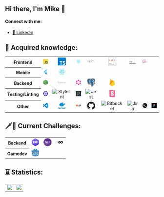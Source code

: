 ## Hi there, I'm Mike 🧐

#### Connect with me: 
- [📧 Linkedin][linkedin]

## 🏰 Acquired knowledge:

<table>
  <tr>
    <th>Frontend</th>
    <td align="center"><img title="Javascript" alt="Javascript" width="26px" src="https://raw.githubusercontent.com/github/explore/80688e429a7d4ef2fca1e82350fe8e3517d3494d/topics/javascript/javascript.png" /></td>
    <td align="center"><img title="Typescript" alt="Typescript" width="26px" src="https://raw.githubusercontent.com/github/explore/80688e429a7d4ef2fca1e82350fe8e3517d3494d/topics/typescript/typescript.png" /></td>
    <td align="center"><img title="React" alt="React" width="26px" src="https://raw.githubusercontent.com/github/explore/80688e429a7d4ef2fca1e82350fe8e3517d3494d/topics/react/react.png" /></td>
    <td align="center"><img title="NextJS" alt="NextJS" width="26px" src="https://raw.githubusercontent.com/github/explore/main/topics/nextjs/nextjs.png" /></td>
    <td align="center"><img title="Styled Components" alt="Styled Components" width="26px" src="https://raw.githubusercontent.com/github/explore/main/topics/styled-components/styled-components.png" /></td>
    <td align="center"><img title="CSS Modules" alt="CSS Modules" width="26px" src="https://raw.githubusercontent.com/github/explore/main/topics/css-modules/css-modules.png" /></td>
    <td align="center"><img title="Sass preprocess CSS" alt="Sass preprocess CSS" width="26px" src="https://raw.githubusercontent.com/github/explore/80688e429a7d4ef2fca1e82350fe8e3517d3494d/topics/sass/sass.png" /></td>
  </tr>
  <tr>
    <th>Mobile</th>
    <td align="center"><img title="Flutter" alt="Flutter" width="26px" src="https://raw.githubusercontent.com/github/explore/80688e429a7d4ef2fca1e82350fe8e3517d3494d/topics/flutter/flutter.png" /></td>
    <td align="center"><img title="React Native" alt="React Native" width="26px" src="https://raw.githubusercontent.com/github/explore/80688e429a7d4ef2fca1e82350fe8e3517d3494d/topics/react/react.png" /></td>
  </tr>
  <tr>
    <th>Backend</th>
    <td align="center"><img title="Node.js" alt="Node.js" width="26px" src="https://raw.githubusercontent.com/github/explore/80688e429a7d4ef2fca1e82350fe8e3517d3494d/topics/nodejs/nodejs.png" /></td>
    <td align="center"><img title="Express.js" alt="Express.js" width="26px" src="https://raw.githubusercontent.com/github/explore/80688e429a7d4ef2fca1e82350fe8e3517d3494d/topics/express/express.png" /></td>
    <td align="center"><img title="GraphQL" alt="GraphQL" width="26px" src="https://raw.githubusercontent.com/github/explore/80688e429a7d4ef2fca1e82350fe8e3517d3494d/topics/graphql/graphql.png" /></td>
    <td align="center"><img title="PostgreSQL" alt="PostgreSQL" width="26px" src="https://raw.githubusercontent.com/github/explore/80688e429a7d4ef2fca1e82350fe8e3517d3494d/topics/postgresql/postgresql.png" /></td>
    <td align="center"><img title="Firebase" alt="Firebase" width="26px" src="https://raw.githubusercontent.com/github/explore/80688e429a7d4ef2fca1e82350fe8e3517d3494d/topics/firebase/firebase.png" /></td>
  </tr>
  <tr>
    <th>Testing/Linting</th>
    <td align="center"><img title="Eslint" alt="Eslint" width="26px" src="https://raw.githubusercontent.com/github/explore/main/topics/eslint/eslint.png" /></td>
    <td align="center"><img title="Stylelint" alt="Stylelint" width="26px" src="https://github.com/msobiecki/msobiecki/assets/9337412/6375c3f3-8321-4a20-9b56-91f948b28682" /></td>
    <td align="center"><img title="Prettier" alt="Prettier" width="26px" src="https://raw.githubusercontent.com/github/explore/main/topics/prettier/prettier.png" /></td>
    <td align="center"><img title="Jest" alt="Jest" width="26px" src="https://miro.medium.com/max/600/1*i37IyHf6vnhqWIA9osxU3w.png" /></td>
    <td align="center"><img title="Storybook" alt="Storybook" width="26px" src="https://raw.githubusercontent.com/github/explore/main/topics/storybook/storybook.png" /></td>
  </tr>
  <tr>
    <th>Other</th>
    <td align="center"><img title="Visual Studio Code" alt="Visual Studio Code" width="26px" src="https://raw.githubusercontent.com/github/explore/80688e429a7d4ef2fca1e82350fe8e3517d3494d/topics/visual-studio-code/visual-studio-code.png" /></td>
    <td align="center"><img title="Docker" alt="Docker" width="26px" src="https://raw.githubusercontent.com/github/explore/80688e429a7d4ef2fca1e82350fe8e3517d3494d/topics/docker/docker.png" /></td>
    <td align="center"><img title="Git" alt="Git" width="26px" src="https://raw.githubusercontent.com/github/explore/80688e429a7d4ef2fca1e82350fe8e3517d3494d/topics/git/git.png" /></td>
    <td align="center"><img title="GitHub" alt="GitHub" width="26px" src="https://raw.githubusercontent.com/github/explore/78df643247d429f6cc873026c0622819ad797942/topics/github/github.png" /></td>
    <td align="center"><img title="Bitbucket" alt="Bitbucket" width="26px" src="https://cdn3.iconfinder.com/data/icons/popular-services-brands/512/bitbucket-512.png" /></td>
    <td align="center"><img title="Jira" alt="Jira" width="26px" src="https://w7.pngwing.com/pngs/20/247/png-transparent-jira-atlassian-confluence-bug-tracking-system-computer-software-jira-atlassian-text-hand-logo.png" /></td>
    <td align="center"><img title="Terminal" alt="Terminal" width="26px" src="https://raw.githubusercontent.com/github/explore/80688e429a7d4ef2fca1e82350fe8e3517d3494d/topics/terminal/terminal.png" /></td>
    <td align="center"><img title="Figma" alt="Figma" width="26px" src="https://raw.githubusercontent.com/github/explore/main/topics/figma/figma.png" /></td>
  </tr>
</table>

## 🗡🐉 Current Challenges:

<table>
  <tr>
    <th>Backend</th>
    <td align="center"><img title="C#" alt="C#" width="26px" src="https://raw.githubusercontent.com/github/explore/80688e429a7d4ef2fca1e82350fe8e3517d3494d/topics/csharp/csharp.png" /></td>
    <td align="center"><img title="DotNet" alt="DotNet" width="26px" src="https://raw.githubusercontent.com/github/explore/80688e429a7d4ef2fca1e82350fe8e3517d3494d/topics/dotnet/dotnet.png" /></td>
    <td align="center"><img title="DotNet" alt="GoLang" width="26px" src="https://raw.githubusercontent.com/github/explore/80688e429a7d4ef2fca1e82350fe8e3517d3494d/topics/go/go.png" /></td>
  </tr>
  <tr>
    <th>Gamedev</th>
    <td align="center"><img title="Godot" alt="Godot" width="26px" src="https://raw.githubusercontent.com/github/explore/80688e429a7d4ef2fca1e82350fe8e3517d3494d/topics/godot/godot.png" /></td>
  </tr>
</table>

## ⌛ Statistics:

<table>
  <tr>
    <td>
      <picture>
        <source
          srcset="https://github-readme-stats.vercel.app/api/top-langs/?username=msobiecki&show_icons=true&theme=dark&hide_border=true&layout=donut"
          media="(prefers-color-scheme: dark)"
        />
        <source
          srcset="https://github-readme-stats.vercel.app/api/top-langs/?username=msobiecki&show_icons=true&hide_border=true&layout=donut"
          media="(prefers-color-scheme: light), (prefers-color-scheme: no-preference)"
        />
        <img src="https://github-readme-stats.vercel.app/api/top-langs/?username=msobiecki&show_icons=true&hide_border=true&layout=donut" />
      </picture>
    </td>
    <td>
      <picture>
        <source
          srcset="https://github-readme-stats.vercel.app/api?username=msobiecki&show_icons=true&theme=dark&hide_border=true&hide_rank=true&custom_title=Overall+Statistics"
          media="(prefers-color-scheme: dark)"
        />
        <source
          srcset="https://github-readme-stats.vercel.app/api?username=msobiecki&show_icons=true&hide_border=true&custom_title=Overall+Statistics"
          media="(prefers-color-scheme: light), (prefers-color-scheme: no-preference)"
        />
        <img src="https://github-readme-stats.vercel.app/api?username=msobiecki&show_icons=true&hide_border=true&custom_title=Overall+Statistics" />
      </picture>
    </td>
  </tr>
</table>

[linkedin]: https://www.linkedin.com/in/msobiecki
